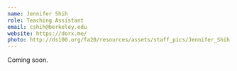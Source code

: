 ```yaml
---
name: Jennifer Shih
role: Teaching Assistant
email: cshih@berkeley.edu
website: https://dorx.me/
photo: http://ds100.org/fa20/resources/assets/staff_pics/Jennifer_Shih.jpg
---
```


Coming soon.
